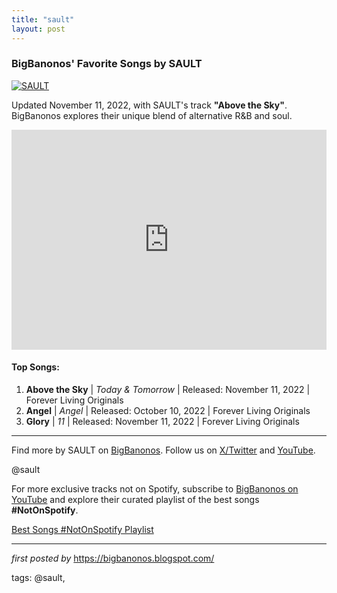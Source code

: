 ```yaml
---
title: "sault"
layout: post
---
```

<h3>BigBanonos' Favorite Songs by SAULT</h3>
<div > <a href="https://thebluesproject.co/wp-content/uploads/2023/12/website-banners-6.png" target="_blank"> <img src="https://thebluesproject.co/wp-content/uploads/2023/12/website-banners-6.png" alt="SAULT"> </a>
</div>
<p>Updated November 11, 2022, with SAULT's track <strong>"Above the Sky"</strong>. BigBanonos explores their unique blend of alternative R&B and soul.</p>
<iframe src="https://open.spotify.com/embed/playlist/5OHNF9c6AFLbNBx8H8k1lo?utm_source=generator" width="100%" height="352" frameBorder="0" allowfullscreen="" allow="autoplay; clipboard-write; encrypted-media; fullscreen; picture-in-picture" loading="lazy"></iframe>
<h4>Top Songs:</h4>
<ol> <li><strong>Above the Sky</strong> | <em>Today & Tomorrow</em> | Released: November 11, 2022 | Forever Living Originals</li> <li><strong>Angel</strong> | <em>Angel</em> | Released: October 10, 2022 | Forever Living Originals</li> <li><strong>Glory</strong> | <em>11</em> | Released: November 11, 2022 | Forever Living Originals</li>
</ol>
<hr />
<p>Find more by SAULT on <a href="https://bigbanonos.blogspot.com/" target="_blank">BigBanonos</a>. Follow us on <a href="https://x.com/bigbanonos" target="_blank">X/Twitter</a> and <a href="https://www.youtube.com/@BigBanonos" target="_blank">YouTube</a>.</p>
<p>@sault</p>


<!--Subscribe and Playlist Links-->
<div>
    <p>For more exclusive tracks not on Spotify, subscribe to <a href="https://www.youtube.com/@BigBanonos" target="_blank">BigBanonos on YouTube</a> and explore their curated playlist of the best songs <strong>#NotOnSpotify</strong>.</p>
    <p><a href="https://www.youtube.com/playlist?list=PLtuNtuTatqI0kFahUCbtbfenC_ET5O_tr" target="_blank">Best Songs #NotOnSpotify Playlist<br /></a></p></div>

<hr />

<p><em>first posted by</em> <a href="https://bigbanonos.blogspot.com/" rel="noopener" target="_new">https://bigbanonos.blogspot.com/</a></p>

<p>tags: @sault,</p>
